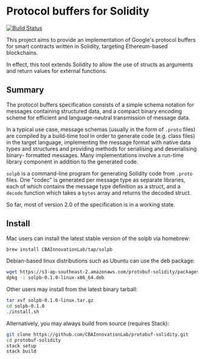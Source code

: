 # Protocol buffers for Solidity

[![Build Status](https://travis-ci.com/CBAInnovationLab/protobuf-solidity.svg?token=s2ifT26XSGNFYpJF3fSf&branch=master)](https://travis-ci.com/CBAInnovationLab/protobuf-solidity)

This project aims to provide an implementation of Google's protocol buffers for
smart contracts written in Solidity, targeting Ethereum-based blockchains.

In effect, this tool extends Solidity to allow the use of structs as arguments
and return values for external functions.


## Summary

The protocol buffers specification consists of a simple schema notation for
messages containing structured data, and a compact binary encoding scheme for
efficient and language-neutral transmission of message data.

In a typical use case, message schemas (usually in the form of `.proto` files)
are compiled by a build-time tool in order to generate code (e.g. class files)
in the target language, implementing the message format with native data types
and structures and providing methods for serialising and deserialising binary-
formatted messages. Many implementations involve a run-time library component
in addition to the generated code. 

`solpb` is a command-line program for generating Solidity code from `.proto`
files. One "codec" is generated per message type as separate libraries, each
of which contains the message type definition as a struct, and a `decode`
function which takes a `bytes` array and returns the decoded struct.

So far, most of version 2.0 of the specification is in a working state.


## Install

Mac users can install the latest stable version of the solpb via homebrew:

```bash
brew install CBAInnovationLab/tap/solpb
```

Debian-based linux distributions such as Ubuntu can use the deb package:

```bash
wget https://s3-ap-southeast-2.amazonaws.com/protobuf-solidity/packages/debian/solpb-0.1.0-linux-x86_64.deb
dpkg -i solpb-0.1.0-linux-x86_64.deb
```

Other users may install from the latest binary tarball:

```bash
tar xvf solpb-0.1.0-linux.tar.gz
cd solpb-0.1.0
./install.sh
```

Alternatively, you may always build from source (requires Stack):

```bash
git clone https://github.com/CBAInnovationLab/protobuf-solidity.git
cd protobuf-solidity
stack setup
stack build
```

